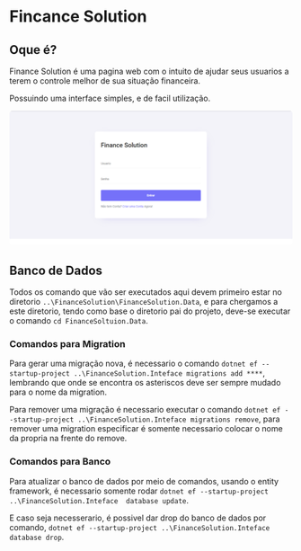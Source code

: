 # Fincance Solution

## Oque é?

Finance Solution é uma pagina web com o intuito de ajudar seus usuarios a terem o controle melhor de sua situação financeira.

Possuindo uma interface simples, e de facil utilização.

<p align="center">
  <img src="Images/LoginPage.png" style="border-radius: 5px">
</p>

## Banco de Dados

Todos os comando que vão ser executados aqui devem primeiro estar no diretorio `..\FinanceSolution\FinanceSolution.Data`, e para chergamos a este diretorio, tendo como base o diretorio pai do projeto, deve-se executar o comando `cd FinanceSoltuion.Data`.


### Comandos para Migration

Para gerar uma migração nova, é necessario o comando `dotnet ef --startup-project ..\FinanceSolution.Inteface migrations add ****`, lembrando que onde se encontra os asteriscos deve ser sempre mudado para o nome da migration. 

Para remover uma migração é necessario executar o comando `dotnet ef --startup-project ..\FinanceSolution.Inteface migrations remove`, para remover uma migration especificar é somente necessario colocar o nome da propria na frente do remove.

### Comandos para Banco

Para atualizar o banco de dados por meio de comandos, usando o entity framework, é necessario somente rodar `dotnet ef --startup-project ..\FinanceSolution.Inteface  database update`.

E caso seja necesserario, é possivel dar drop do banco de dados por comando, `dotnet ef --startup-project ..\FinanceSolution.Inteface database drop`.
